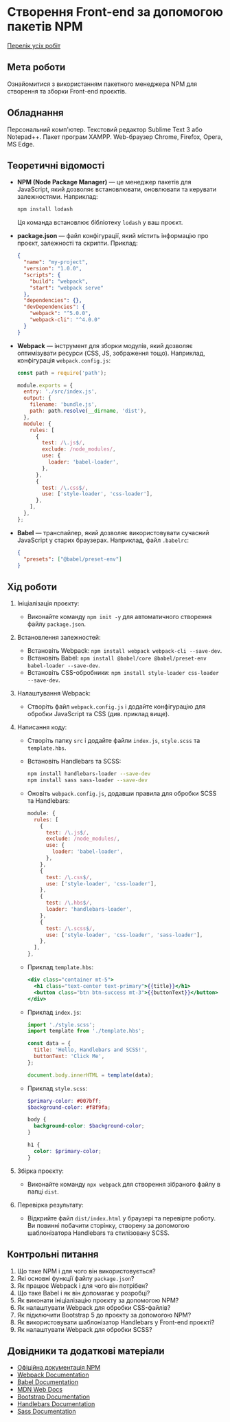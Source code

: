 # Створення Front-end за допомогою пакетів NPM

[Перелік усіх робіт](../README.md)

## Мета роботи

Ознайомитися з використанням пакетного менеджера NPM для створення та зборки Front-end проєктів.

## Обладнання

Персональний комп'ютер. Текстовий редактор Sublime Text 3 або Notepad++. Пакет програм XAMPP. Web-браузер Chrome, Firefox, Opera, MS Edge.

## Теоретичні відомості

- **NPM (Node Package Manager)** — це менеджер пакетів для JavaScript, який дозволяє встановлювати, оновлювати та керувати залежностями. Наприклад:
  ```bash
  npm install lodash
  ```
  Ця команда встановлює бібліотеку `lodash` у ваш проєкт.

- **package.json** — файл конфігурації, який містить інформацію про проєкт, залежності та скрипти. Приклад:
  ```json
  {
    "name": "my-project",
    "version": "1.0.0",
    "scripts": {
      "build": "webpack",
      "start": "webpack serve"
    },
    "dependencies": {},
    "devDependencies": {
      "webpack": "^5.0.0",
      "webpack-cli": "^4.0.0"
    }
  }
  ```

- **Webpack** — інструмент для зборки модулів, який дозволяє оптимізувати ресурси (CSS, JS, зображення тощо). Наприклад, конфігурація `webpack.config.js`:
  ```javascript
  const path = require('path');

  module.exports = {
    entry: './src/index.js',
    output: {
      filename: 'bundle.js',
      path: path.resolve(__dirname, 'dist'),
    },
    module: {
      rules: [
        {
          test: /\.js$/,
          exclude: /node_modules/,
          use: {
            loader: 'babel-loader',
          },
        },
        {
          test: /\.css$/,
          use: ['style-loader', 'css-loader'],
        },
      ],
    },
  };
  ```

- **Babel** — транспайлер, який дозволяє використовувати сучасний JavaScript у старих браузерах. Наприклад, файл `.babelrc`:
  ```json
  {
    "presets": ["@babel/preset-env"]
  }
  ```

## Хід роботи

1. Ініціалізація проєкту:
   - Виконайте команду `npm init -y` для автоматичного створення файлу `package.json`.

2. Встановлення залежностей:
   - Встановіть Webpack: `npm install webpack webpack-cli --save-dev`.
   - Встановіть Babel: `npm install @babel/core @babel/preset-env babel-loader --save-dev`.
   - Встановіть CSS-обробники: `npm install style-loader css-loader --save-dev`.

3. Налаштування Webpack:
   - Створіть файл `webpack.config.js` і додайте конфігурацію для обробки JavaScript та CSS (див. приклад вище).

4. Написання коду:
   - Створіть папку `src` і додайте файли `index.js`, `style.scss` та `template.hbs`.
   - Встановіть Handlebars та SCSS:
     ```bash
     npm install handlebars-loader --save-dev
     npm install sass sass-loader --save-dev
     ```
   - Оновіть `webpack.config.js`, додавши правила для обробки SCSS та Handlebars:
     ```javascript
     module: {
       rules: [
         {
           test: /\.js$/,
           exclude: /node_modules/,
           use: {
             loader: 'babel-loader',
           },
         },
         {
           test: /\.css$/,
           use: ['style-loader', 'css-loader'],
         },
         {
           test: /\.hbs$/,
           loader: 'handlebars-loader',
         },
         {
           test: /\.scss$/,
           use: ['style-loader', 'css-loader', 'sass-loader'],
         },
       ],
     },
     ```

   - Приклад `template.hbs`:
     ```hbs
     <div class="container mt-5">
       <h1 class="text-center text-primary">{{title}}</h1>
       <button class="btn btn-success mt-3">{{buttonText}}</button>
     </div>
     ```

   - Приклад `index.js`:
     ```javascript
     import './style.scss';
     import template from './template.hbs';

     const data = {
       title: 'Hello, Handlebars and SCSS!',
       buttonText: 'Click Me',
     };

     document.body.innerHTML = template(data);
     ```

   - Приклад `style.scss`:
     ```scss
     $primary-color: #007bff;
     $background-color: #f8f9fa;

     body {
       background-color: $background-color;
     }

     h1 {
       color: $primary-color;
     }
     ```

5. Збірка проєкту:
   - Виконайте команду `npx webpack` для створення зібраного файлу в папці `dist`.

6. Перевірка результату:
   - Відкрийте файл `dist/index.html` у браузері та перевірте роботу. Ви повинні побачити сторінку, створену за допомогою шаблонізатора Handlebars та стилізовану SCSS.

## Контрольні питання

1. Що таке NPM і для чого він використовується?
2. Які основні функції файлу `package.json`?
3. Як працює Webpack і для чого він потрібен?
4. Що таке Babel і як він допомагає у розробці?
5. Як виконати ініціалізацію проєкту за допомогою NPM?
6. Як налаштувати Webpack для обробки CSS-файлів?
7. Як підключити Bootstrap 5 до проєкту за допомогою NPM?
8. Як використовувати шаблонізатор Handlebars у Front-end проєкті?
9. Як налаштувати Webpack для обробки SCSS?

## Довідники та додаткові матеріали

- [Офіційна документація NPM](https://docs.npmjs.com/)
- [Webpack Documentation](https://webpack.js.org/)
- [Babel Documentation](https://babeljs.io/)
- [MDN Web Docs](https://developer.mozilla.org/)
- [Bootstrap Documentation](https://getbootstrap.com/)
- [Handlebars Documentation](https://handlebarsjs.com/)
- [Sass Documentation](https://sass-lang.com/)

